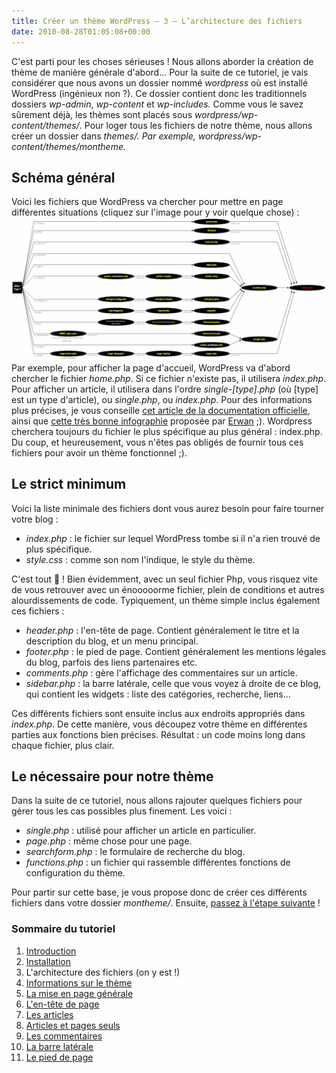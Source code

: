 ```yaml
---
title: Créer un thème WordPress – 3 – L’architecture des fichiers
date: 2010-08-28T01:05:08+00:00
---
```


C'est parti pour les choses sérieuses ! Nous allons aborder la création de thème de manière générale d'abord... Pour la suite de ce tutoriel, je vais considérer que nous avons un dossier nommé _wordpress_ où est installé WordPress (ingénieux non ?). Ce dossier contient donc les traditionnels dossiers _wp-admin_, _wp-content_ et _wp-includes._ Comme vous le savez sûrement déjà, les thèmes sont placés sous _wordpress/wp-content/themes/_. Pour loger tous les fichiers de notre thème, nous allons créer un dossier dans _themes/. Par exemple, _wordpress/wp-content/themes/montheme_._

## Schéma général

Voici les fichiers que WordPress va chercher pour mettre en page différentes situations (cliquez sur l'image pour y voir quelque chose) : ![](./creer-un-theme-wordpress-3-larchitecture-des-fichiers/d2e42a.jpg "hiérarchie") Par exemple, pour afficher la page d'accueil, WordPress va d'abord chercher le fichier _home.php_. Si ce fichier n'existe pas, il utilisera _index.php_. Pour afficher un article, il utilisera dans l'ordre _single-\[type\].php_ (où \[type\] est un type d'article), ou _single.php_, ou _index.php_. Pour des informations plus précises, je vous conseille [cet article de la documentation officielle](http://codex.wordpress.org/fr:Hi%C3%A9rarchie_de_modeles), ainsi que [cette très bonne infographie](http://yoast.com/wordpress-theme-anatomy/) proposée par [Erwan](http://www.zapwallpaper.fr/blog/) ;). Wordpress cherchera toujours du fichier le plus spécifique au plus général : index.php. Du coup, et heureusement, vous n'êtes pas obligés de fournir tous ces fichiers pour avoir un thème fonctionnel ;).

## Le strict minimum

Voici la liste minimale des fichiers dont vous aurez besoin pour faire tourner votre blog :

*   _index.php_ : le fichier sur lequel WordPress tombe si il n'a rien trouvé de plus spécifique.
*   _style.css_ : comme son nom l'indique, le style du thème.

C'est tout 🙂 ! Bien évidemment, avec un seul fichier Php, vous risquez vite de vous retrouver avec un énooooorme fichier, plein de conditions et autres alourdissements de code. Typiquement, un thème simple inclus également ces fichiers :

*   _header.php_ : l'en-tête de page. Contient généralement le titre et la description du blog, et un menu principal.
*   _footer.php_ : le pied de page. Contient généralement les mentions légales du blog, parfois des liens partenaires etc.
*   _comments.php_ : gère l'affichage des commentaires sur un article.
*   _sidebar.php_ : la barre latérale, celle que vous voyez à droite de ce blog, qui contient les widgets : liste des catégories, recherche, liens...

Ces différents fichiers sont ensuite inclus aux endroits appropriés dans _index.php_. De cette manière, vous découpez votre thème en différentes parties aux fonctions bien précises. Résultat : un code moins long dans chaque fichier, plus clair.

## Le nécessaire pour notre thème

Dans la suite de ce tutoriel, nous allons rajouter quelques fichiers pour gérer tous les cas possibles plus finement. Les voici :

*   _single.php_ : utilisé pour afficher un article en particulier.
*   _page.php_ : même chose pour une page.
*   _searchform.php_ : le formulaire de recherche du blog.
*   _functions.php_ : un fichier qui rassemble différentes fonctions de configuration du thème.

Pour partir sur cette base, je vous propose donc de créer ces différents fichiers dans votre dossier _montheme/_. Ensuite, [passez à l'étape suivante](/archives/creer-un-theme-wordpress-4-informations-sur-le-theme) !

### Sommaire du tutoriel

1.  [Introduction](/archives/creer-un-theme-wordpress-1-introduction)
2.  [Installation](/archives/creer-un-theme-wordpress-2-installation)
3.  L'architecture des fichiers (on y est !)
4.  [Informations sur le thème](/archives/creer-un-theme-wordpress-4-informations-sur-le-theme)
5.  [La mise en page générale](/archives/creer-un-theme-wordpress-5-la-mise-en-page-generale)
6.  [L'en-tête de page](/archives/creer-un-theme-wordpress-6-len-tete-de-page)
7.  [Les articles](/archives/creer-un-theme-wordpress-7-les-articles)
8.  [Articles et pages seuls](/archives/creer-un-theme-wordpress-8-articles-et-pages-seuls)
9.  [Les commentaires](/archives/creer-un-theme-wordpress-9-les-commentaires)
10.  [La barre latérale](/archives/creer-un-theme-wordpress-10-la-barre-laterale)
11.  [Le pied de page](/archives/creer-un-theme-wordpress-11-le-pied-de-page)